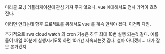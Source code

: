 

미라클 모닝 어플리케이션에 관심 가져 주지 않으니. vue 에대해서도 점차 기억이 흐려진다.

이러면 안되는데 향후 프로젝트를 위해서도 vue 를 계속 만져야 겠다.
이건뭐 다짐.

추가적으로 aws cloud watch 의 cron 기능은 하루 최대 10번 실행 되는것 같다. 예를 들어 매일 00분에 실행시키도록 하면 10개만 지속되는것 같다. 설마 아니겠지... 내가 잘못 본거겠지